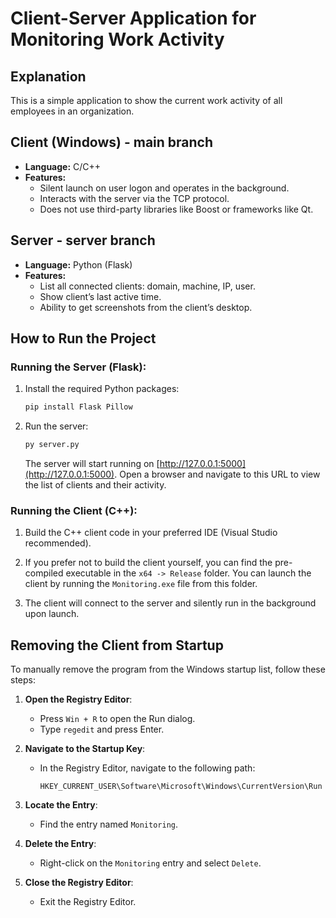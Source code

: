 # Client-Server Application for Monitoring Work Activity

## Explanation

This is a simple application to show the current work activity of all employees in an organization.

## Client (Windows) - main branch

- **Language:** C/C++
- **Features:**
  - Silent launch on user logon and operates in the background.
  - Interacts with the server via the TCP protocol.
  - Does not use third-party libraries like Boost or frameworks like Qt.

## Server - server branch

- **Language:** Python (Flask)
- **Features:**
  - List all connected clients: domain, machine, IP, user.
  - Show client’s last active time.
  - Ability to get screenshots from the client’s desktop.

## How to Run the Project

### Running the Server (Flask):

1. Install the required Python packages:

    ```bash
    pip install Flask Pillow
    ```

2. Run the server:

    ```bash
    py server.py
    ```

    The server will start running on [http://127.0.0.1:5000](http://127.0.0.1:5000). Open a browser and navigate to this URL to view the list of clients and their activity.

### Running the Client (C++):

1. Build the C++ client code in your preferred IDE (Visual Studio recommended).

2. If you prefer not to build the client yourself, you can find the pre-compiled executable in the `x64 -> Release` folder. You can launch the client by running the `Monitoring.exe` file from this folder.

3. The client will connect to the server and silently run in the background upon launch.

## Removing the Client from Startup

To manually remove the program from the Windows startup list, follow these steps:

1. **Open the Registry Editor**:
   - Press `Win + R` to open the Run dialog.
   - Type `regedit` and press Enter.

2. **Navigate to the Startup Key**:
   - In the Registry Editor, navigate to the following path:
     ```
     HKEY_CURRENT_USER\Software\Microsoft\Windows\CurrentVersion\Run
     ```

3. **Locate the Entry**:
   - Find the entry named `Monitoring`.

4. **Delete the Entry**:
   - Right-click on the `Monitoring` entry and select `Delete`.

5. **Close the Registry Editor**:
   - Exit the Registry Editor.
